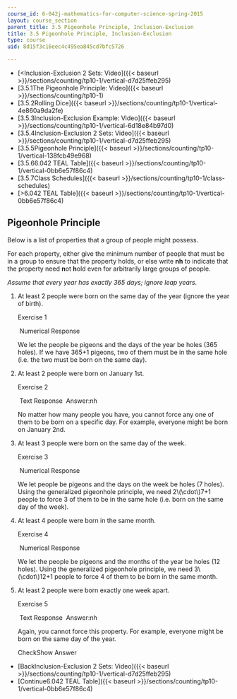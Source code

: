 ```yaml
---
course_id: 6-042j-mathematics-for-computer-science-spring-2015
layout: course_section
parent_title: 3.5 Pigeonhole Principle, Inclusion-Exclusion
title: 3.5 Pigeonhole Principle, Inclusion-Exclusion
type: course
uid: 8d15f3c16eec4c495ea845cd7bfc5726

---
```


*   [<Inclusion-Exclusion 2 Sets: Video]({{< baseurl >}}/sections/counting/tp10-1/vertical-d7d25ffeb295)
*   [3.5.1The Pigeonhole Principle: Video]({{< baseurl >}}/sections/counting/tp10-1)
*   [3.5.2Rolling Dice]({{< baseurl >}}/sections/counting/tp10-1/vertical-4e860a9da2fe)
*   [3.5.3Inclusion-Exclusion Example: Video]({{< baseurl >}}/sections/counting/tp10-1/vertical-6d18e84b97d0)
*   [3.5.4Inclusion-Exclusion 2 Sets: Video]({{< baseurl >}}/sections/counting/tp10-1/vertical-d7d25ffeb295)
*   [3.5.5Pigeonhole Principle]({{< baseurl >}}/sections/counting/tp10-1/vertical-138fcb49e968)
*   [3.5.66.042 TEAL Table]({{< baseurl >}}/sections/counting/tp10-1/vertical-0bb6e57f86c4)
*   [3.5.7Class Schedules]({{< baseurl >}}/sections/counting/tp10-1/class-schedules)
*   [\>6.042 TEAL Table]({{< baseurl >}}/sections/counting/tp10-1/vertical-0bb6e57f86c4)

Pigeonhole Principle
--------------------

  

Below is a list of properties that a group of people might possess.

For each property, either give the minimum number of people that must be in a group to ensure that the property holds, or else write **nh** to indicate that the property need **n**ot **h**old even for arbitrarily large groups of people.

_Assume that every year has exactly 365 days; ignore leap years._

1.  At least 2 people were born on the same day of the year (ignore the year of birth).
    
    Exercise 1
    
    &nbsp;Numerical Response&nbsp;
    
    We let the people be pigeons and the days of the year be holes (365 holes). If we have 365+1 pigeons, two of them must be in the same hole (i.e. the two must be born on the same day).
    
  
3.  At least 2 people were born on January 1st.
    
    Exercise 2
    
    &nbsp;Text Response&nbsp; Answer:nh
    
    No matter how many people you have, you cannot force any one of them to be born on a specific day. For example, everyone might be born on January 2nd.
    
  
5.  At least 3 people were born on the same day of the week.
    
    Exercise 3
    
    &nbsp;Numerical Response&nbsp;
    
    We let people be pigeons and the days on the week be holes (7 holes). Using the generalized pigeonhole principle, we need 2\\(\\cdot\\)7+1 people to force 3 of them to be in the same hole (i.e. born on the same day of the week).
    
  
7.  At least 4 people were born in the same month.
    
    Exercise 4
    
    &nbsp;Numerical Response&nbsp;
    
    We let the people be pigeons and the months of the year be holes (12 holes). Using the generalized pigeonhole principle, we need 3\\(\\cdot\\)12+1 people to force 4 of them to be born in the same month.
    
  
9.  At least 2 people were born exactly one week apart.
    
    Exercise 5
    
    &nbsp;Text Response&nbsp; Answer:nh
    
    Again, you cannot force this property. For example, everyone might be born on the same day of the year.
    
    CheckShow Answer
    

*   [BackInclusion-Exclusion 2 Sets: Video]({{< baseurl >}}/sections/counting/tp10-1/vertical-d7d25ffeb295)
*   [Continue6.042 TEAL Table]({{< baseurl >}}/sections/counting/tp10-1/vertical-0bb6e57f86c4)